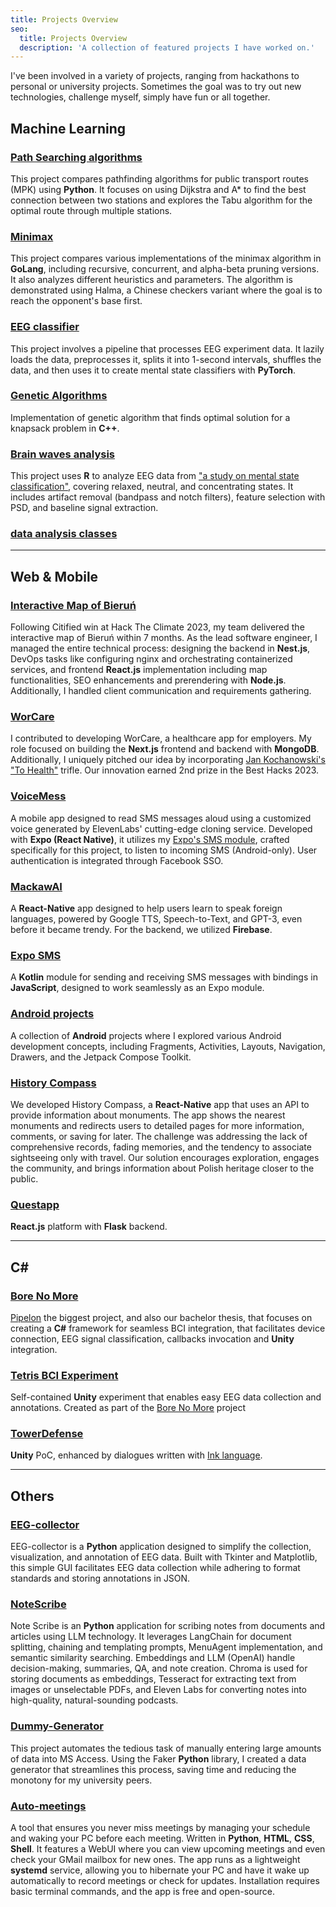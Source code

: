 ```yaml
---
title: Projects Overview
seo:
  title: Projects Overview
  description: 'A collection of featured projects I have worked on.'
---
```


I've been involved in a variety of projects, ranging from hackathons to personal or university projects. Sometimes the
goal was to try out new technologies,
challenge myself, simply have fun or all together.

## Machine Learning

### [Path Searching algorithms](https://github.com/Jakub-Ner/Sztuczna-inteligencja/tree/main/ZAD1%20Rozwi%C4%85zywanie%20problem%C3%B3w%20przez%20przeszukiwanie)

This project compares pathfinding algorithms for public transport routes (MPK) using **Python**. It focuses on using
Dijkstra and A* to
find the best connection between two stations and explores the Tabu algorithm for the optimal route through multiple
stations.

### [Minimax](https://github.com/Jakub-Ner/Sztuczna-inteligencja/tree/main/ZAD2%20MinMax)

This project compares various implementations of the minimax algorithm in **GoLang**, including recursive, concurrent,
and
alpha-beta pruning versions. It also analyzes different heuristics and parameters. The algorithm is demonstrated using
Halma, a Chinese checkers variant where the goal is to reach the opponent's base first.

### [EEG classifier](https://github.com/PipelonDevs/Classifier-Builder)

This project involves a pipeline that processes EEG experiment data. It lazily loads the data, preprocesses it, splits it
into 1-second intervals, shuffles the data, and then uses it to create mental state classifiers with **PyTorch**.

### [Genetic Algorithms](https://github.com/Jakub-Ner/GeneticAlgorithms)

Implementation of genetic algorithm that finds optimal solution for a knapsack problem in **C++**.

### [Brain waves analysis](https://github.com/Jakub-Ner/EEG-Feature-Analysis)

This project uses **R** to analyze EEG data
from ["a study on mental state classification"](https://ieeexplore.ieee.org/document/8710576), covering relaxed,
neutral, and
concentrating states. It includes artifact removal (bandpass and notch filters), feature selection with PSD, and
baseline signal extraction.

### [data analysis classes](https://github.com/Jakub-Ner/data-analysis-classes)

----------------------------------------------

## Web & Mobile

### [Interactive Map of Bieruń](/Jakub-Ner/citified/interactive-bierun-map)

Following Citified win at Hack The Climate 2023, my team delivered the interactive map of Bieruń within 7 months. As the
lead
software engineer, I managed the entire technical process: designing the backend in **Nest.js**, DevOps tasks like
configuring nginx
and orchestrating containerized services, and frontend **React.js** implementation including map functionalities, SEO
enhancements and prerendering with **Node.js**.
Additionally, I handled client communication and requirements gathering.

### [WorCare](/Jakub-Ner/citified/hackathons/#worcare--best-hacks-2023-2nd-prize)

I contributed to developing WorCare, a healthcare app for employers. My role focused on building the **Next.js**
frontend
and backend with **MongoDB**. Additionally, I uniquely pitched our idea by
incorporating [Jan Kochanowski's "To Health"](https://www.babelmatrix.org/works/pl/Kochanowski,_Jan/Na_zdrowie/en/5245-To_Health)
trifle. Our innovation earned 2nd prize in the Best Hacks 2023.

### [VoiceMess](https://github.com/Jakub-Ner/VoiceMess)

A mobile app designed to read SMS messages aloud using a customized voice generated by ElevenLabs' cutting-edge cloning
service. Developed with **Expo (React Native)**, it utilizes my [Expo's SMS module](#expo-sms), crafted specifically for
this project, to
listen to incoming SMS (Android-only). User authentication is integrated through Facebook SSO.

### [MackawAI](https://github.com/orgs/Macaw-AI/repositories)

A **React-Native** app designed to help users learn to speak foreign languages, powered by Google TTS,
Speech-to-Text, and GPT-3, even before it became trendy. For the backend, we utilized **Firebase**.

### [Expo SMS](https://github.com/Jakub-Ner/expo-sms-module)

A **Kotlin** module for sending and receiving SMS messages with bindings in **JavaScript**, designed to work seamlessly as an
Expo module.

### [Android projects](https://github.com/Jakub-Ner/android-projects)

A collection of **Android** projects where I explored various Android development concepts, including Fragments, Activities,
Layouts, Navigation, Drawers, and the Jetpack Compose Toolkit.

### [History Compass](https://worcare.my.canva.site/kompas-historii)

We developed History Compass, a **React-Native** app that uses an API to provide information about monuments. The app shows
the nearest monuments and redirects users to detailed pages for more information, comments, or saving for later. The
challenge was addressing the lack of comprehensive records, fading memories, and the tendency to associate sightseeing
only with travel. Our solution encourages exploration, engages the community, and brings information about Polish
heritage
closer to the public.

### [Questapp](/Jakub-Ner/pipelon/hackathons/#questappka--hackyeah-2023-finalist)

**React.js** platform with **Flask** backend.

------------------------------------------------

## C#

### [Bore No More](/Jakub-Ner/pipelon/bore-no-more)

[Pipelon](/Jakub-Ner/pipelon) the biggest project, and also our bachelor thesis, that focuses on creating a **C#** framework for seamless BCI
integration, that facilitates device connection, EEG signal classification, callbacks invocation and **Unity** integration.

### [Tetris BCI Experiment](https://github.com/PipelonDevs/tetris-bore-no-more)
Self-contained **Unity** experiment that enables easy EEG data collection and annotations. Created as part of the [Bore No More](/Jakub-Ner/pipelon/bore-no-more) project

### [TowerDefense](https://github.com/PipelonDevs/TowerDefence)
**Unity** PoC, enhanced by dialogues written with [Ink language](https://www.inklestudios.com/ink/).


------------------------------------------------

## Others

### [EEG-collector](https://github.com/PipelonDevs/EEG-Collector)

EEG-collector is a **Python** application designed to simplify the collection, visualization, and annotation of EEG
data. Built with Tkinter and Matplotlib, this simple GUI facilitates EEG data collection while adhering to format
standards and storing annotations in JSON.

### [NoteScribe](/Jakub-Ner/pipelon/hackathons/#notescribe--hack4wroclawtech-2023-3rd-place)

Note Scribe is an **Python** application for scribing notes from documents and articles using LLM technology. It
leverages
LangChain for document splitting, chaining and templating prompts, MenuAgent implementation, and semantic similarity
searching. Embeddings and LLM (OpenAI) handle decision-making, summaries, QA, and note creation. Chroma is used for
storing documents as embeddings, Tesseract for extracting text from images or unselectable PDFs, and Eleven Labs for
converting notes into high-quality, natural-sounding podcasts.

### [Dummy-Generator](https://github.com/Jakub-Ner/Dummy-Generator)

This project automates the tedious task of manually entering large amounts of data into MS Access. Using the Faker
**Python** library, I created a data generator that streamlines this process, saving time and reducing the monotony for
my
university peers.

### [Auto-meetings](https://github.com/Jakub-Ner/Auto-meetings)

A tool that ensures you never miss meetings by managing your schedule and waking your PC before each meeting. Written in
**Python**, **HTML**, **CSS**, **Shell**. It features a WebUI where you can view upcoming meetings and even check your
GMail mailbox for new ones. The app runs as a lightweight **systemd** service, allowing you to hibernate your PC and
have it wake up automatically to record meetings or check for updates. Installation requires basic terminal commands,
and the app is
free and open-source.

